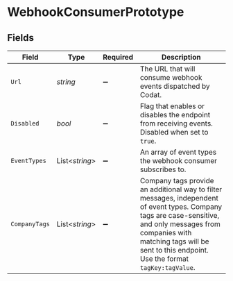 # WebhookConsumerPrototype


## Fields

| Field                                                                                                                                                                                                                                        | Type                                                                                                                                                                                                                                         | Required                                                                                                                                                                                                                                     | Description                                                                                                                                                                                                                                  |
| -------------------------------------------------------------------------------------------------------------------------------------------------------------------------------------------------------------------------------------------- | -------------------------------------------------------------------------------------------------------------------------------------------------------------------------------------------------------------------------------------------- | -------------------------------------------------------------------------------------------------------------------------------------------------------------------------------------------------------------------------------------------- | -------------------------------------------------------------------------------------------------------------------------------------------------------------------------------------------------------------------------------------------- |
| `Url`                                                                                                                                                                                                                                        | *string*                                                                                                                                                                                                                                     | :heavy_minus_sign:                                                                                                                                                                                                                           | The URL that will consume webhook events dispatched by Codat.                                                                                                                                                                                |
| `Disabled`                                                                                                                                                                                                                                   | *bool*                                                                                                                                                                                                                                       | :heavy_minus_sign:                                                                                                                                                                                                                           | Flag that enables or disables the endpoint from receiving events. Disabled when set to `true`.                                                                                                                                               |
| `EventTypes`                                                                                                                                                                                                                                 | List<*string*>                                                                                                                                                                                                                               | :heavy_minus_sign:                                                                                                                                                                                                                           | An array of event types the webhook consumer subscribes to.                                                                                                                                                                                  |
| `CompanyTags`                                                                                                                                                                                                                                | List<*string*>                                                                                                                                                                                                                               | :heavy_minus_sign:                                                                                                                                                                                                                           | Company tags provide an additional way to filter messages, independent of event types. Company tags are case-sensitive, and only messages from companies with matching tags will be sent to this endpoint. Use the format `tagKey:tagValue`. |
